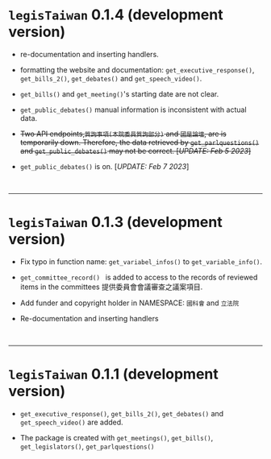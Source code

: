 # `legisTaiwan` 0.1.4 (development version)

* re-documentation and inserting handlers.

* formatting the website and documentation:  `get_executive_response()`, `get_bills_2()`, `get_debates()` and `get_speech_video()`.

* `get_bills()` and `get_meeting()`'s starting date are not clear. 

* `get_public_debates()` manual information is inconsistent with actual data.

* ~~Two API endpoints,`質詢事項(本院委員質詢部分)` ~~and `國是論壇`, are~~ is temporarily down. Therefore, the data retrieved by `get_parlquestions()` ~~and `get_public_debates()`~~ may not be correct. [*UPDATE: Feb 5 2023*]~~

* `get_public_debates()` is on. [*UPDATE: Feb 7 2023*]

<br> 

------

# `legisTaiwan` 0.1.3 (development version)

* Fix typo in function name: `get_variabel_infos()` to `get_variable_info()`.

* `get_committee_record() ` is added to access to the records of reviewed items in the committees 提供委員會會議審查之議案項目.

* Add funder and copyright holder in NAMESPACE: `國科會` and `立法院`

* Re-documentation and inserting handlers

<br> 

------

# `legisTaiwan` 0.1.1 (development version)

* `get_executive_response()`, `get_bills_2()`, `get_debates()` and `get_speech_video()` are added.

* The package is created with `get_meetings()`, `get_bills()`, `get_legislators()`, `get_parlquestions()`

<br> 

